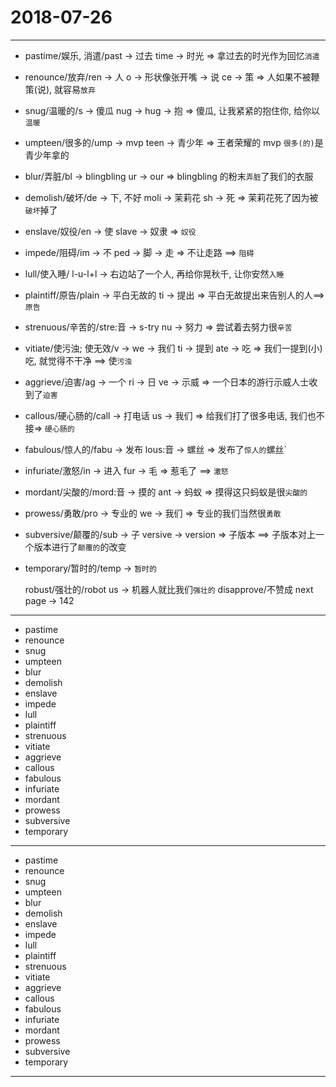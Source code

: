 # 2018-07-26

---

- pastime/娱乐, 消遣/past -> 过去 time -> 时光 => 拿过去的时光作为回忆`消遣`
- renounce/放弃/ren -> 人 o -> 形状像张开嘴 -> 说 ce -> 策 => 人如果不被鞭策(说), 就容易`放弃`
- snug/温暖的/s -> 傻瓜 nug -> hug -> 抱 => 傻瓜, 让我紧紧的抱住你, 给你以`温暖`
- umpteen/很多的/ump -> mvp teen -> 青少年 => 王者荣耀的 mvp `很多(的)`是青少年拿的
- blur/弄脏/bl -> blingbling ur -> our => blingbling 的粉末`弄脏`了我们的衣服
- demolish/破坏/de -> 下, 不好 moli -> 茉莉花 sh -> 死 => 茉莉花死了因为被`破坏`掉了
- enslave/奴役/en -> 使  slave -> 奴隶 => `奴役`
- impede/阻碍/im -> 不 ped -> 脚 -> 走 => 不让走路 ==> `阻碍`
- lull/使入睡/ l-u-l+l -> 右边站了一个人, 再给你晃秋千, 让你安然`入睡`
- plaintiff/原告/plain -> 平白无故的 ti -> 提出 => 平白无故提出来告别人的人==> `原告`
- strenuous/辛苦的/stre:音 -> s-try nu -> 努力 => 尝试着去努力很`辛苦`
- vitiate/使污浊; 使无效/v -> we -> 我们 ti -> 提到 ate -> 吃 => 我们一提到(小)吃, 就觉得不干净 ==> 使`污浊`
- aggrieve/迫害/ag -> 一个 ri -> 日 ve -> 示威 => 一个日本的游行示威人士收到了`迫害`
- callous/硬心肠的/call -> 打电话 us -> 我们 => 给我们打了很多电话, 我们也不接=> `硬心肠的`
- fabulous/惊人的/fabu -> 发布 lous:音 -> 螺丝 => 发布了`惊人的`螺丝`
- infuriate/激怒/in -> 进入 fur -> 毛 => 惹毛了 ==> `激怒`
- mordant/尖酸的/mord:音 -> 摸的 ant -> 蚂蚁 => 摸得这只蚂蚁是很`尖酸的`
- prowess/勇敢/pro -> 专业的 we -> 我们 => 专业的我们当然很`勇敢`
- subversive/颠覆的/sub -> 子 versive -> version => 子版本 ==> 子版本对上一个版本进行了`颠覆的`的改变
- temporary/暂时的/temp -> `暂时的`

    robust/强壮的/robot us -> 机器人就比我们`强壮的`
    disapprove/不赞成
    next page -> 142

---

- pastime
- renounce
- snug
- umpteen
- blur
- demolish
- enslave
- impede
- lull
- plaintiff
- strenuous
- vitiate
- aggrieve
- callous
- fabulous
- infuriate
- mordant
- prowess
- subversive
- temporary

---

- pastime
- renounce
- snug
- umpteen
- blur
- demolish
- enslave
- impede
- lull
- plaintiff
- strenuous
- vitiate
- aggrieve
- callous
- fabulous
- infuriate
- mordant
- prowess
- subversive
- temporary

---

